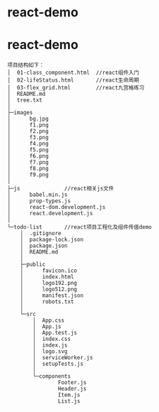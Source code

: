 # react-demo

# react-demo

    项目结构如下：
    │  01-class_component.html  //react组件入门
    │  02-lifeStatus.html       //react生命周期
    │  03-flex_grid.html        //react九宫格练习
    │  README.md
    │  tree.txt
    │  
    ├─images
    │      bg.jpg
    │      f1.png
    │      f2.png
    │      f3.png
    │      f4.png
    │      f5.png
    │      f6.png
    │      f7.png
    │      f8.png
    │      f9.png
    │      
    ├─js              //react相关js文件
    │      babel.min.js
    │      prop-types.js
    │      react-dom.development.js
    │      react.development.js
    │      
    └─todo-list       //react项目工程化及组件传值demo
        │  .gitignore
        │  package-lock.json
        │  package.json
        │  README.md
        │  
        ├─public
        │      favicon.ico
        │      index.html
        │      logo192.png
        │      logo512.png
        │      manifest.json
        │      robots.txt
        │      
        └─src
            │  App.css
            │  App.js
            │  App.test.js
            │  index.css
            │  index.js
            │  logo.svg
            │  serviceWorker.js
            │  setupTests.js
            │  
            └─components
                    Footer.js
                    Header.js
                    Item.js
                    List.js
                    
    